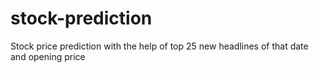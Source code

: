 # stock-prediction
Stock price prediction with the help of top 25 new headlines of that date and opening price
